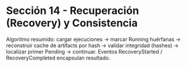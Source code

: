 # Sección 14 - Recuperación (Recovery) y Consistencia

Algoritmo resumido: cargar ejecuciones → marcar Running huérfanas → reconstruir cache de artifacts por hash → validar integridad (hashes) → localizar primer Pending → continuar. Eventos RecoveryStarted / RecoveryCompleted encapsulan resultado.

